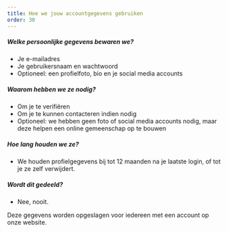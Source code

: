 ```yaml
---
title: Hoe we jouw accountgegevens gebruiken
order: 30
---
```


##### Welke persoonlijke gegevens bewaren we?

- Je e-mailadres
- Je gebruikersnaam en wachtwoord
- Optioneel: een profielfoto, bio en je social media accounts

##### Waarom hebben we ze nodig?

- Om je te verifiëren
- Om je te kunnen contacteren indien nodig
- Optioneel: we hebben geen foto of social media accounts nodig, maar deze helpen een online gemeenschap op te bouwen

##### Hoe lang houden we ze?

- We houden profielgegevens bij tot 12 maanden na je laatste login, of tot je ze zelf verwijdert.

##### Wordt dit gedeeld?

- Nee, nooit.

<Note>
Deze gegevens worden opgeslagen voor iedereen met een account op onze website.
</Note>
